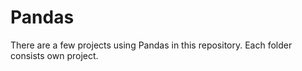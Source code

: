 # Pandas
There are a few projects using Pandas in this repository. Each folder consists own project.
